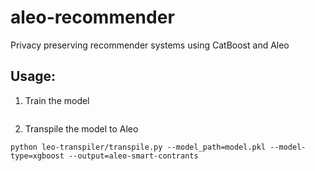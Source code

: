 # aleo-recommender

Privacy preserving recommender systems using CatBoost and Aleo

## Usage:

1. Train the model

```python

```

2. Transpile the model to Aleo

```shell
python leo-transpiler/transpile.py --model_path=model.pkl --model-type=xgboost --output=aleo-smart-contrants
```